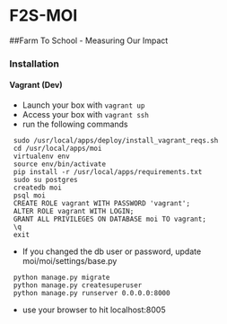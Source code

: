 # F2S-MOI
##Farm To School - Measuring Our Impact

### Installation
#### Vagrant (Dev)
 * Launch your box with `vagrant up`
 * Access your box with `vagrant ssh`
 * run the following commands
```
 sudo /usr/local/apps/deploy/install_vagrant_reqs.sh
 cd /usr/local/apps/moi
 virtualenv env
 source env/bin/activate
 pip install -r /usr/local/apps/requirements.txt
 sudo su postgres
 createdb moi
 psql moi
 CREATE ROLE vagrant WITH PASSWORD 'vagrant';
 ALTER ROLE vagrant WITH LOGIN;
 GRANT ALL PRIVILEGES ON DATABASE moi TO vagrant;
 \q
 exit
```
* If you changed the db user or password, update moi/moi/settings/base.py
```
 python manage.py migrate
 python manage.py createsuperuser
 python manage.py runserver 0.0.0.0:8000
```
* use your browser to hit localhost:8005
